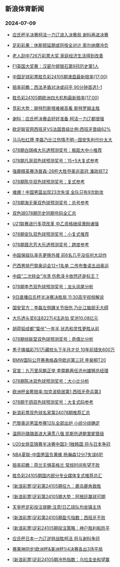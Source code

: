 ## 新浪体育新闻 
### 2024-07-09

+ [应氏杯半决赛柯洁一力辽进入决赛局 谢科再进决赛](https://sports.sina.com.cn/go/2024-07-08/doc-inccmcxi9565314.shtml)

+ [足彩彩果：休斯顿延期或将按全对计 索尔纳爆冷负](https://sports.sina.com.cn/l/2024-07-08/doc-inccknzr9725227.shtml)

+ [老人刮中726万彩票大奖 家庭经济生活得到改善](https://sports.sina.com.cn/l/2024-07-08/doc-inccknzr9708992.shtml)

+ [F1英国大奖赛：汉密尔顿银石第9冠历史第1人](https://sports.sina.com.cn/motorracing/f1/newsall/2024-07-08/doc-inccirwa0094879.shtml)

+ [中国足球彩票胜负彩24105期澳盘最新赔率(17:00)](https://sports.sina.com.cn/l/2024-07-08/doc-inccknzr9710871.shtml)

+ [赔率前瞻：西法矛盾对决或闷平 90分钟首选1-1](https://sports.sina.com.cn/l/2024-07-08/doc-inccktip9692610.shtml)

+ [胜负彩24105期欧洲四大机构最新赔率(17:00)](https://sports.sina.com.cn/l/2024-07-08/doc-inccknzr9711239.shtml)

+ [竞彩大势：腓特烈斯塔难被高看 斯特罗姆主胜](https://sports.sina.com.cn/l/2024-07-08/doc-inccknzr9726894.shtml)

+ [谢科：应氏杯决赛会好好准备 柯洁一力辽都很强](https://sports.sina.com.cn/go/2024-07-08/doc-inccmkfp1074467.shtml)

+ [欧足联官网西班牙VS法国晋级比例:西班牙晋级62%](https://sports.sina.com.cn/l/2024-07-08/doc-incckxrt1205414.shtml)

+ [马马杜红牌 李磊乃比江伤情不明--国安失利代价太大](https://sports.sina.com.cn/china/2024-07-08/doc-inccktiv1244604.shtml)

+ [078期白琪峰大乐透预测奖号：极距大中小推荐](https://sports.sina.com.cn/l/2024-07-08/doc-inccktiv1265679.shtml)

+ [078期凡哥双色球预测奖号：15+5大复式参考](https://sports.sina.com.cn/l/2024-07-08/doc-inccmcxr1143769.shtml)

+ [强鹿精英赛汤普森-28杆大胜夺美巡首冠 潘政琮T2](https://sports.sina.com.cn/golf/pgatour/2024-07-08/doc-inccktip9656502.shtml)

+ [078期陈华双色球预测奖号：复式参考](https://sports.sina.com.cn/l/2024-07-08/doc-inccmcxr1142707.shtml)

+ [难绷！中国男篮出现23次失误 全队只有9次助攻](https://sports.sina.com.cn/basketball/cba/2024-07-08/doc-incckxrt1243758.shtml)

+ [078期海无量双色球预测奖号：杀号参考](https://sports.sina.com.cn/l/2024-07-08/doc-inccmcxr1144592.shtml)

+ [双色球078期历史同期号码全汇总](https://sports.sina.com.cn/l/2024-07-08/doc-inccktip9700043.shtml)

+ [U21联赛进行多项改革 中乙资格继续激励诸强](https://sports.sina.com.cn/china/2024-07-08/doc-inccmcxr1140593.shtml)

+ [078期安队双色球预测奖号：小复式推荐](https://sports.sina.com.cn/l/2024-07-08/doc-inccmcxr1141405.shtml)

+ [078期聂志芳大乐透预测奖号：跨度参考](https://sports.sina.com.cn/l/2024-07-08/doc-inccktiv1265420.shtml)

+ [中超保级队率先更换外援 前6名几乎没任何大动作](https://sports.sina.com.cn/china/2024-07-08/doc-inccktip9677105.shtml)

+ [巴西男排巴黎奥运会12+1名单 二传布鲁诺五战奥运](https://sports.sina.com.cn/others/volleyball/2024-07-08/doc-inccktiv1261034.shtml)

+ [中超“二次转会”冷清 伤愈泽卡依然还是标王？](https://sports.sina.com.cn/china/2024-07-08/doc-inccktip9640896.shtml)

+ [078期李杰双色球预测奖号：龙头凤尾分析](https://sports.sina.com.cn/l/2024-07-08/doc-inccmcxi9529227.shtml)

+ [9日直播应氏杯半决赛决胜局 11:30高宇视频解说](https://sports.sina.com.cn/go/2024-07-08/doc-inccmqpm1029751.shtml)

+ [国安官方：李磊左侧踝关节扭伤 乃比江脑部无大碍](https://sports.sina.com.cn/china/2024-07-08/doc-inccktiv1299257.shtml)

+ [大乐透头奖6注822万4注追加 奖池10.08亿元](https://sports.sina.com.cn/l/2024-07-08/doc-inccmuvi0972723.shtml)

+ [胡荷韬成都“蛰伏”一年半 状态和灵性更胜从前](https://sports.sina.com.cn/china/2024-07-08/doc-inccktiv1293358.shtml)

+ [078期徐联营双色球预测奖号：奇偶比分析](https://sports.sina.com.cn/l/2024-07-08/doc-inccmcxi9528040.shtml)

+ [男子擒福彩751万藏枕头下半月才兑 10年前错失600万](https://sports.sina.com.cn/l/2024-07-08/doc-inccmcxr1174554.shtml)

+ [BMW国际公开赛弗格森夺欧巡第三冠 李昊桐T20](https://sports.sina.com.cn/golf/epgatour/2024-07-08/doc-inccknzx1337938.shtml)

+ [官宣：九万里风鹏正举 李霄鹏再任沧州雄狮总经理](https://sports.sina.com.cn/china/2024-07-08/doc-inccktiv1296446.shtml)

+ [078期陈冰双色球预测奖号：大小比分析](https://sports.sina.com.cn/l/2024-07-08/doc-inccmcxr1142403.shtml)

+ [欧洲杯金靴赔率:加克波稳居第1 西班牙奇兵第3](https://sports.sina.com.cn/l/2024-07-08/doc-inccmkff9472759.shtml)

+ [078期于鸽双色球预测奖号：大复式码参考](https://sports.sina.com.cn/l/2024-07-08/doc-inccmcxi9528485.shtml)

+ [新浪彩票双色球名家第24078期推荐汇总](https://sports.sina.com.cn/l/2024-07-08/doc-inccmcxi9537259.shtml)

+ [巴黎奥运男篮参赛12队全部出炉 小组分组确定](https://sports.sina.com.cn/basketball/nba/2024-07-08/doc-inccmqpc9420059.shtml)

+ [温网孙璐璐首进大满贯八强 凯斯伤退鲍里妮晋级](https://sports.sina.com.cn/tennis/wta/2024-07-08/doc-inccknzu1771808.shtml)

+ [U20女排亚锦赛半决赛中国3-1挫韩国 将与日本争冠](https://sports.sina.com.cn/others/volleyball/2024-07-08/doc-inccmuuz9331367.shtml)

+ [NBA夏联-中国男篮负黄蜂 杨瀚森12分7失误6犯](https://sports.sina.com.cn/basketball/cba/2024-07-08/doc-incckxrm9628764.shtml)

+ [赔率前瞻：荷兰无惧英格兰 常规时间有望不败](https://sports.sina.com.cn/l/2024-07-09/doc-inccnryr9024463.shtml)

+ [胜负彩24105期国内部分专业媒体复式推荐总汇](https://sports.sina.com.cn/l/2024-07-09/doc-inccnwhv0515329.shtml)

+ [[新浪彩票]足彩第24105期任九：鹿岛鹿角致胜](https://sports.sina.com.cn/l/2024-07-09/doc-inccnwhp8920101.shtml)

+ [[新浪彩票]足彩第24105期大势：阿根廷赢球可期](https://sports.sina.com.cn/l/2024-07-09/doc-inccnwhp8919203.shtml)

+ [天皇杯足彩投注提醒:注意!日乙球队均坐镇主场](https://sports.sina.com.cn/l/2024-07-09/doc-inccnwhv0568001.shtml)

+ [[新浪彩票]足彩第24105期盈亏指数：西班牙不败](https://sports.sina.com.cn/l/2024-07-09/doc-inccnwhp8921387.shtml)

+ [[新浪彩票]足彩24105期投注策略：神户胜利船防平](https://sports.sina.com.cn/l/2024-07-09/doc-inccnwhp8920725.shtml)

+ [应氏杯日本一力辽逆转战胜柯洁 将与谢科争冠](https://sports.sina.com.cn/go/2024-07-09/doc-inccppef8741257.shtml)

+ [赛果神同步!欧洲杯&美洲杯1/4决赛各出3场平局](https://sports.sina.com.cn/l/2024-07-09/doc-inccnwhv0586605.shtml)

+ [[新浪彩票]足彩24105期冷热指数：乌拉圭坐和望赢](https://sports.sina.com.cn/l/2024-07-09/doc-inccphwi8815640.shtml)

